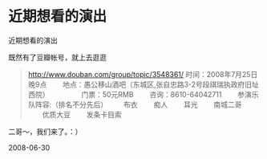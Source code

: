 # 近期想看的演出

近期想看的演出

既然有了豆瓣帐号，就上去逛逛

> http://www.douban.com/group/topic/3548361/
> 时间：2008年7月25日 晚9点
> 　　地点：愚公移山酒吧（东城区,张自忠路3-2号段祺瑞执政府旧址西院）
> 　　 
> 　　门票：50元RMB
> 　　咨询：8610-64042711
> 　　参演乐队阵容:（排名不分先后）
> 　　布衣
> 　　痴人
> 　　耳光
> 　　南城二哥
> 　　优质大豆
> 　　发条卡目索 

二哥～，我们来了。：）

2008-06-30
